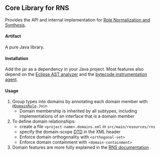 Core Library for RNS
--------------------
Provides the API and internal implementation for 
[Role Normalization and Synthesis][parent].

[parent]: https://github.com/byron-hawkins/org.hawkinssoftware.rns/blob/master/rns/README.md

#### Artifact

A pure Java library.

#### Installation

Add the jar as a dependency in your Java project. Most features 
also depend on the [Eclipse AST analyzer][rns-ast-analyzer] and 
the [bytecode instrumentation agent][rns-agent].

[rns-ast-analyzer]: https://github.com/byron-hawkins/org.hawkinssoftware.rns-ast-analyzer/blob/master/rns-ast-analyzer/README.md
[rns-agent]: https://github.com/byron-hawkins/org.hawkinssoftware.rns-agent/blob/master/rns-agent/README.md

#### Usage

1. Group types into domains by annotating each domain member
   with <code>@[DomainRole].Join</code>
    * Domain membership is inherited by all subtypes, including
      implementations of an interface that is a domain member
1. To define domain relationships:
    * create a file `<project-name>.domains.xml` in 
      `src/main/resources/rns`
    * specify the domain-scope [DTD] in the XML header
    * Enforce domain orthogonality with `<orthogonal-set>` 
    * Enforce domain containment with `<domain-containment>`
1. Domain features are more fully explained in the 
   [RNS documentation][website]

[DomainRole]: https://github.com/byron-hawkins/org.hawkinssoftware.rns-core/blob/master/rns-core/src/main/java/org/hawkinssoftware/rns/core/role/DomainRole.java
[DTD]: http://www.hawkinssoftware.net/dtd/domain-scope-1.4.dtd
[website]: http://www.hawkinssoftware.net/oss/rns
